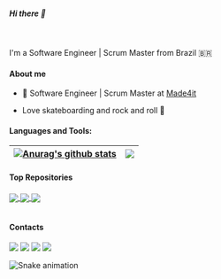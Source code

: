 ##### Hi there 👋



<br />

I'm a Software Engineer | Scrum Master from Brazil 🇧🇷

#### About me

- 💼 Software Engineer | Scrum Master at [Made4it](https://www.made4it.com.br/)

- Love skateboarding and rock and roll 🤘



#### Languages and Tools: 

<!--- 
<code><img height="20" src="https://raw.githubusercontent.com/github/explore/80688e429a7d4ef2fca1e82350fe8e3517d3494d/topics/javascript/javascript.png"></code>
<code><img height="20" src="https://raw.githubusercontent.com/github/explore/80688e429a7d4ef2fca1e82350fe8e3517d3494d/topics/typescript/typescript.png"></code>
<code><img height="20" src="https://raw.githubusercontent.com/github/explore/80688e429a7d4ef2fca1e82350fe8e3517d3494d/topics/react/react.png"></code>
<code><img height="20" src="https://raw.githubusercontent.com/github/explore/5c058a388828bb5fde0bcafd4bc867b5bb3f26f3/topics/graphql/graphql.png"></code>
<code><img height="20" src="https://raw.githubusercontent.com/github/explore/80688e429a7d4ef2fca1e82350fe8e3517d3494d/topics/nodejs/nodejs.png"></code>     
--->

| <a href="https://github.com/anuraghazra/github-readme-stats"><img align="center" src="https://github-readme-stats.vercel.app/api?username=luizrickfelix&show_icons=true&include_all_commits=true&theme=tokyonight&hide_border=true" alt="Anurag's github stats" /></a> | <a href="https://github.com/anuraghazra/github-readme-stats"><img align="center" src="https://github-readme-stats.vercel.app/api/top-langs/?username=luizrickfelix&layout=compact&theme=tokyonight&hide_border=true" /></a> |
| ------------- | ------------- |

#### Top Repositories


<a href="https://github.com/luizrickfelix/pokeapi">
  <img align="center" src="https://github-readme-stats.vercel.app/api/pin/?username=luizrickfelix&repo=pokeapi&theme=tokyonight" />
</a>

<a href="https://github.com/luizrickfelix/eloquente-javascript">
  <img align="center" src="https://github-readme-stats.vercel.app/api/pin/?username=luizrickfelix&repo=dev-landing-page-master&theme=tokyonight" />
</a>

<a href="https://github.com/luizrickfelix/eloquente-javascript">
  <img align="center" src="https://github-readme-stats.vercel.app/api/pin/?username=luizrickfelix&repo=eloquente-javascript&theme=tokyonight" />
</a>


<br />
<br />

#### Contacts

<div>  
  <a href="https://www.youtube.com/channel/UC8rcXeanRTj2SpEFUUj2o5g" target="_blank"><img src="https://img.shields.io/badge/YouTube-FF0000?style=for-the-badge&logo=youtube&logoColor=white" target="_blank"></a>  
  <a href="https://www.instagram.com/luizrickfelix/" target="_blank"><img src="https://img.shields.io/badge/-Instagram-%23E4405F?style=for-the-badge&logo=instagram&logoColor=white" target="_blank"></a>  
<!-- 	<a href="https://www.twitch.tv/rafaballerinii" target="_blank"><img src="https://img.shields.io/badge/Twitch-9146FF?style=for-the-badge&logo=twitch&logoColor=white" target="_blank"></a> -->  
 <!-- <a href="https://discord.gg/pDbY76q8Qf" target="_blank"><img src="https://img.shields.io/badge/Discord-7289DA?style=for-the-badge&logo=discord&logoColor=white" target="_blank"></a> -->  
  <a href = "mailto:luizrickfelix@gmail.com"><img src="https://img.shields.io/badge/-Gmail-%23333?style=for-the-badge&logo=gmail&logoColor=white" target="_blank"></a>  
  <a href="https://www.linkedin.com/in/luizrickfelix/" target="_blank"><img src="https://img.shields.io/badge/-LinkedIn-%230077B5?style=for-the-badge&logo=linkedin&logoColor=white" target="_blank"></a>
  
  ![Snake animation](https://github.com/luizrickfelix/luizrickfelix/blob/output/github-contribution-grid-snake.svg)
  
</div>
